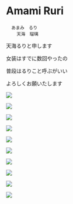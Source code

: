 # Amami Ruri
```
  あまみ　るり
    天海　瑠璃
```
天海るりと申します

女装はすでに数回やったの

普段はるりこと呼ぶがいい

よろしくお願いたします

![](./rurico_001.jpg)

![](./rurico_002.jpg)

![](./rurico_003.jpg)

![](./rurico_004.jpeg)

![](./rurico_005.jpeg)

![](./rurico_006.jpg)

![](./rurico_007.jpg)

![](./rurico_008.jpg)

![](./rurico_009.jpg)

![](./qrcode.jpg)
